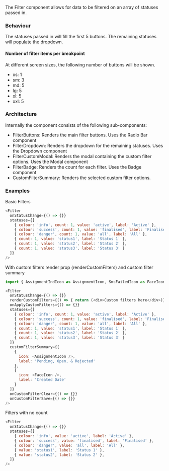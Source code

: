 The Filter component allows for data to be filtered on an array of statuses passed in. 

### Behaviour
The statuses passed in will fill the first 5 buttons. The remaining statuses will populate the dropdown. 

#### Number of filter items per breakpoint
At different screen sizes, the following number of buttons will be shown.
- xs: 1
- sm: 3
- md: 5
- lg: 5
- xl: 5
- xxl: 5

### Architecture
Internally the component consists of the following sub-components:
- FilterButtons: Renders the main filter buttons. Uses the Radio Bar component  
- FilterDropdown: Renders the dropdown for the remaining statuses. Uses the Dropdown component
- FilterCustomModal: Renders the modal containing the custom filter options. Uses the Modal component
- FilterBadge: Renders the count for each filter. Uses the Badge component
- CustomFilterSummary: Renders the selected custom filter options.

### Examples
Basic Filters
```js
<Filter
  onStatusChange={() => {}}
  statuses={[
    { colour: 'info', count: 1, value: 'active', label: 'Active' },
    { colour: 'success', count: 1, value: 'finalised', label: 'Finalised' },
    { colour: 'danger', count: 1, value: 'all', label: 'All' },
    { count: 1, value: 'status1', label: 'Status 1' },
    { count: 1, value: 'status2', label: 'Status 2' },
    { count: 1, value: 'status3', label: 'Status 3' }
  ]}
/>
```

With custom filters render prop (renderCustomFilters) and custom filter summary
```js
import { AssignmentIndIcon as AssignmentIcon, SmsFailedIcon as FaceIcon } from '../main';

<Filter
  onStatusChange={() => {}}
  renderCustomFilters={() => { return (<div>Custom filters here</div>)}}
  onApplyCustomFilters={() => {}}
  statuses={[
    { colour: 'info', count: 1, value: 'active', label: 'Active' },
    { colour: 'success', count: 1, value: 'finalised', label: 'Finalised' },
    { colour: 'danger', count: 1, value: 'all', label: 'All' },
    { count: 1, value: 'status1', label: 'Status 1' },
    { count: 1, value: 'status2', label: 'Status 2' },
    { count: 1, value: 'status3', label: 'Status 3' }
  ]}
  customFilterSummary={[
    {
      icon: <AssignmentIcon />,
      label: 'Pending, Open, & Rejected'
    },
    {
      icon: <FaceIcon />,
      label: 'Created Date'
    }
  ]}
  onCustomFilterClear={() => {}}
  onCustomFilterSave={() => {}}
/>
```

Filters with no count
```js
<Filter
  onStatusChange={() => {}}
  statuses={[
    { colour: 'info', value: 'active', label: 'Active' },
    { colour: 'success', value: 'finalised', label: 'Finalised' },
    { colour: 'danger', value: 'all', label: 'All' },
    { value: 'status1', label: 'Status 1' },
    { value: 'status2', label: 'Status 2' },
  ]}
/>